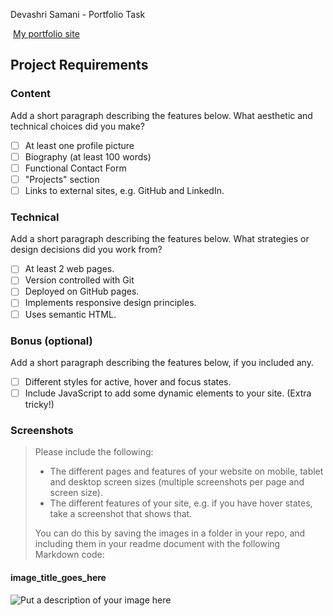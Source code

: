 Devashri Samani - Portfolio Task

​
[My portfolio site](link_to_your_site)
​

## Project Requirements

### Content

Add a short paragraph describing the features below. What aesthetic and technical choices did you make?

- [ ] At least one profile picture
- [ ] Biography (at least 100 words)
- [ ] Functional Contact Form
- [ ] "Projects" section
- [ ] Links to external sites, e.g. GitHub and LinkedIn.
      ​

### Technical

Add a short paragraph describing the features below. What strategies or design decisions did you work from?

- [ ] At least 2 web pages.
- [ ] Version controlled with Git
- [ ] Deployed on GitHub pages.
- [ ] Implements responsive design principles.
- [ ] Uses semantic HTML.

### Bonus (optional)

Add a short paragraph describing the features below, if you included any.

- [ ] Different styles for active, hover and focus states.
- [ ] Include JavaScript to add some dynamic elements to your site. (Extra tricky!)
      ​

### Screenshots

> Please include the following:
>
> - The different pages and features of your website on mobile, tablet and desktop screen sizes (multiple screenshots per page and screen size).
> - The different features of your site, e.g. if you have hover states, take a screenshot that shows that.
>
> You can do this by saving the images in a folder in your repo, and including them in your readme document with the following Markdown code:

#### image_title_goes_here

![Put a description of your image here](./relative_path_to_file)
